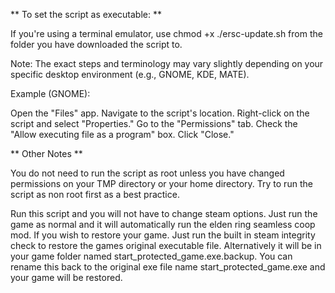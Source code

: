 ** To set the script as executable: **

If you're using a terminal emulator, use chmod +x ./ersc-update.sh from the folder you have downloaded the script to.

Note: The exact steps and terminology may vary slightly depending on your specific desktop environment (e.g., GNOME, KDE, MATE).

Example (GNOME):

Open the "Files" app.
Navigate to the script's location.
Right-click on the script and select "Properties."
Go to the "Permissions" tab.
Check the "Allow executing file as a program" box.
Click "Close."

** Other Notes **


You do not need to run the script as root unless you have changed permissions on your TMP directory or your home directory. Try to run the script as non root first as a best practice.

Run this script and you will not have to change steam options. Just run the game as normal and it will automatically run the elden ring seamless coop mod. If you wish to restore your game. Just run the built in steam integrity check to restore the games original executable file. Alternatively it will be in your game folder named start_protected_game.exe.backup. You can rename this back to the original exe file name start_protected_game.exe and your game will be restored.
